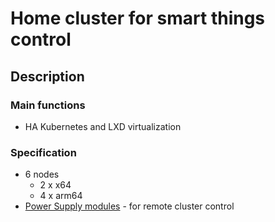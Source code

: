 # Home cluster for smart things control

## Description

### Main functions

- HA Kubernetes and LXD virtualization

### Specification

- 6 nodes
  - 2 x x64
  - 4 x arm64
- [Power Supply modules](home-cluster/power-supply-usb-hubs) - for remote cluster control
